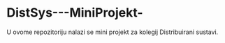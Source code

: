 # DistSys---MiniProjekt-
U ovome repozitoriju nalazi se mini projekt za kolegij Distribuirani sustavi.
